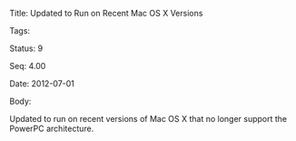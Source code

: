 Title:  Updated to Run on Recent Mac OS X Versions

Tags:   

Status: 9

Seq:    4.00

Date:   2012-07-01

Body:

Updated to run on recent versions of Mac OS X that no longer support the PowerPC architecture.

